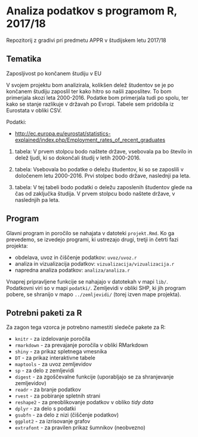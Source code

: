 # Analiza podatkov s programom R, 2017/18

Repozitorij z gradivi pri predmetu APPR v študijskem letu 2017/18

## Tematika

Zaposljivost po končanem študiju v EU

V svojem projektu bom analizirala, kolikšen delež študentov se je po končanem študiju zaposlil ter kako hitro so našli zaposlitev. To bom primerjala skozi leta 2000-2016. Podatke bom primerjala tudi po spolu, ter kako se stanje razlikuje v državah po Evropi. Tabele sem pridobila iz Eurostata v obliki CSV.

Podatki:
* http://ec.europa.eu/eurostat/statistics-explained/index.php/Employment_rates_of_recent_graduates

1. tabela: 
V prvem stolpcu bodo naštete države, vsebovala pa bo število in delež ljudi, ki so dokončali študij v letih 2000-2016.

2. tabela: 
Vsebovala bo podatke o deležu študentov, ki so se zaposlili v določenem letu 2000-2016. Prvi stolpec bodo države, naslednji pa leta.

3. tabela: 
V tej tabeli bodo podatki o deležu zaposlenih študentov glede na čas od zaključka študija. V prvem stolpcu bodo naštete države, v naslednjih pa leta.

## Program

Glavni program in poročilo se nahajata v datoteki `projekt.Rmd`. Ko ga prevedemo,
se izvedejo programi, ki ustrezajo drugi, tretji in četrti fazi projekta:

* obdelava, uvoz in čiščenje podatkov: `uvoz/uvoz.r`
* analiza in vizualizacija podatkov: `vizualizacija/vizualizacija.r`
* napredna analiza podatkov: `analiza/analiza.r`

Vnaprej pripravljene funkcije se nahajajo v datotekah v mapi `lib/`. Podatkovni
viri so v mapi `podatki/`. Zemljevidi v obliki SHP, ki jih program pobere, se
shranijo v mapo `../zemljevidi/` (torej izven mape projekta).

## Potrebni paketi za R

Za zagon tega vzorca je potrebno namestiti sledeče pakete za R:

* `knitr` - za izdelovanje poročila
* `rmarkdown` - za prevajanje poročila v obliki RMarkdown
* `shiny` - za prikaz spletnega vmesnika
* `DT` - za prikaz interaktivne tabele
* `maptools` - za uvoz zemljevidov
* `sp` - za delo z zemljevidi
* `digest` - za zgoščevalne funkcije (uporabljajo se za shranjevanje zemljevidov)
* `readr` - za branje podatkov
* `rvest` - za pobiranje spletnih strani
* `reshape2` - za preoblikovanje podatkov v obliko *tidy data*
* `dplyr` - za delo s podatki
* `gsubfn` - za delo z nizi (čiščenje podatkov)
* `ggplot2` - za izrisovanje grafov
* `extrafont` - za pravilen prikaz šumnikov (neobvezno)
